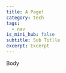 ```yaml
---
title: A Page!
category: tech
tags:
  - nav
is_mini_hub: false
subtitle: Sub Titlle
excerpt: Excerpt
---
```

Body